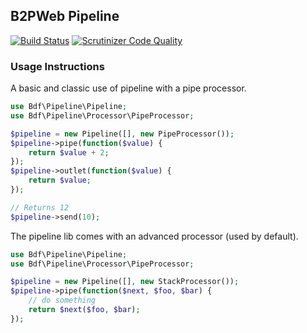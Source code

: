 ## B2PWeb Pipeline

[![Build Status](https://travis-ci.org/b2pweb/pipeline.svg?branch=master)](https://travis-ci.org/b2pweb/pipeline)
[![Scrutinizer Code Quality](https://scrutinizer-ci.com/g/b2pweb/bdf-pipeline/badges/quality-score.png?b=master)](https://scrutinizer-ci.com/g/b2pweb/bdf-pipeline/?branch=master)


### Usage Instructions

A basic and classic use of pipeline with a pipe processor.

```PHP
use Bdf\Pipeline\Pipeline;
use Bdf\Pipeline\Processor\PipeProcessor;

$pipeline = new Pipeline([], new PipeProcessor());
$pipeline->pipe(function($value) {
    return $value + 2;
});
$pipeline->outlet(function($value) {
    return $value;
});

// Returns 12
$pipeline->send(10);
```

The pipeline lib comes with an advanced processor (used by default).

```PHP
use Bdf\Pipeline\Pipeline;
use Bdf\Pipeline\Processor\PipeProcessor;

$pipeline = new Pipeline([], new StackProcessor());
$pipeline->pipe(function($next, $foo, $bar) {
    // do something
    return $next($foo, $bar);
});
```
